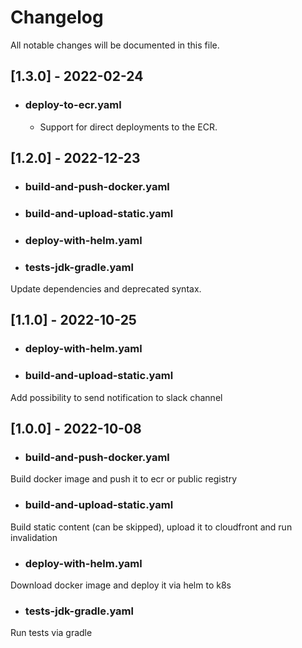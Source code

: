 # Changelog

All notable changes will be documented in this file.

## [1.3.0] - 2022-02-24
* ### deploy-to-ecr.yaml
  * Support for direct deployments to the ECR.

## [1.2.0] - 2022-12-23
* ### build-and-push-docker.yaml
* ### build-and-upload-static.yaml
* ### deploy-with-helm.yaml
* ### tests-jdk-gradle.yaml

Update dependencies and deprecated syntax.

## [1.1.0] - 2022-10-25
* ### deploy-with-helm.yaml
* ### build-and-upload-static.yaml

Add possibility to send notification to slack channel

## [1.0.0] - 2022-10-08
* ### build-and-push-docker.yaml

Build docker image and push it to ecr or public registry

* ### build-and-upload-static.yaml

Build static content (can be skipped), upload it to cloudfront and run invalidation

* ### deploy-with-helm.yaml

Download docker image and deploy it via helm to k8s

* ### tests-jdk-gradle.yaml

Run tests via gradle
